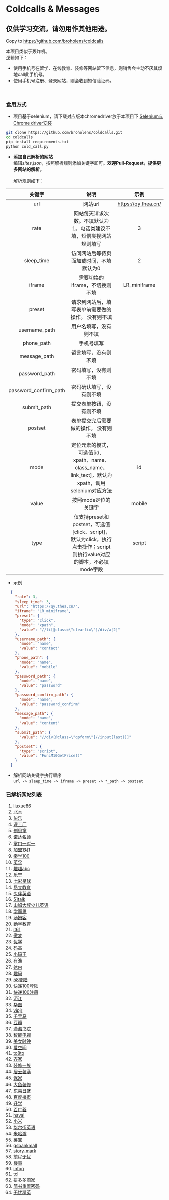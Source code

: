 # Coldcalls & Messages

## 仅供学习交流，请勿用作其他用途。
Copy to https://github.com/broholens/coldcalls

本项目类似于轰炸机。
<br>
逻辑如下：
- 使用手机号在留学、在线教育、装修等网站留下信息，则销售会主动不厌其烦地call此手机号。
- 使用手机号注册、登录网站，则会收到短信验证码。
<br>

### 食用方式
- 项目基于selenium，请下载对应版本chromedriver放于本项目下
[Selenium与Chrome driver安装](#https://www.cnblogs.com/lfri/p/10542797.html)
```bash
git clone https://github.com/broholens/coldcalls.git
cd coldcalls
pip install requirements.txt
python cold_call.py
```
- **添加自己解析的网站**<br>
编辑*sites.json*，按照解析规则添加关键字即可。**欢迎Pull-Request，提供更多网站的解析。**<br><br>
解析规则如下：

| 关键字 | 说明 | 示例 |
| :-----: | :----: | :----: |
| url | 网站url | https://qy.thea.cn/ |
| rate | 网站每天请求次数。不填默认为1。电话类建议不填，短信类视网站规则填写 | 3 |
| sleep_time | 访问网站后等待页面加载时间，不填默认为0 | 2 |
| iframe | 需要切换的iframe，不切换则不填 | LR_miniframe |
| preset | 请求到网站后，填写表单前需要做的操作。 没有则不填|  |
| username_path | 用户名填写，没有则不填 |  |
| phone_path | 手机号填写 |  |
| message_path | 留言填写，没有则不填 |  |
| password_path | 密码填写，没有则不填 |  |
| password_confirm_path | 密码确认填写，没有则不填 |  |
| submit_path | 提交表单按钮，没有则不填 |  |
| postset | 表单提交完后需要做的操作。 没有则不填|  |
| mode | 定位元素的模式，可选值[id、xpath、name、class_name、link_text]，默认为xpath，调用selenium对应方法 | id |
| value | 按照mode定位的关键字 | mobile |
| type | 仅支持preset和postset，可选值[click、script]，默认为click，执行点击操作；script则执行value对应的脚本，不必填mode字段 | script |

- 示例
```json
  {
    "rate": 3,
    "sleep_time": 3,
    "url": "https://qy.thea.cn/",  
    "iframe": "LR_miniframe",
    "preset": {
      "type": "click",
      "mode": "xpath",
      "value": "//li[@class=\"clearfix\"]/div/a[2]"
    },
    "username_path": {
      "mode": "name",  
      "value": "contact"
    },
    "phone_path": {
      "mode": "name",
      "value": "mobile"
    },
    "password_path": {
      "mode": "name",
      "value": "password"
    },
    "password_confirm_path": {
      "mode": "name",
      "value": "password_confirm"
    },
    "message_path": {
      "mode": "name",
      "value": "content"
    },
    "submit_path": {
      "value": "//div[@class=\"qpform\"]//input[last()]"
    },
    "postset": {
      "type": "script",
      "value": "FunLM10GetPrice()"
    }
  }
```
- 解析网站关键字执行顺序<br>
`url -> sleep_time -> iframe -> preset -> *_path -> postset`

### 已解析网站列表

1. [liuxue86](https://www.liuxue86.com/)
2. [北木](http://www.beimu.com/school/)
3. [伯乐](http://www.bole.com/registerPage)
4. [课工厂](http://www.kgc.cn/zhuanti/cpjh_pc.shtml)
5. [创思童](http://www.gemstonecn.com/consociation.php)
6.  [诺达名师](http://qy.thea.cn/)
7. [掌门一对一](https://www.zhangmen.org/lp/sem)
8. [加盟1对1](http://zs.jiameng.com/goJmPriceBoard2.html)
9. [秦学100](http://fd1.qinxue100.com/index.html)
10. [英孚](https://www.ef.com.cn/englishfirst/kids/)
11. [趣趣abc](https://www.ququabc.com/offlinep.htm)
12. [乐宁](http://learning.learningedu.com.cn/)
13. [七彩星球](http://www.cctvqcxq.com/)
14. [昂立教育](http://www.onlychild.cn/)
15. [久伴英语](https://www.nicekid.com/register/nicekid-biteabc)
16. [51talk](http://www.51talk.com/landing/bdpz1_087737.html)
17. [山姆大叔少儿英语](http://www.unclesamedu.com/index.php)
18. [学而思](https://zt.xueersi.com/zaixian/pc-zhu-tiyanke/index.html)
19. [汤姆客](http://www.hellotom-edu.com/470)
20. [勤学教育](http://www.qinxue365.com/business/388.html)
21. [it61](http://www.it61.cn/coding-class/)
22. [傲梦](https://all-dream.com/)
23. [优学](http://www.ubxedu.com/course/)
24. [码高](http://www.magaoedu.cn/)
25. [小码王](http://www.xiaomawang.net/)
26. [有渔](http://www.youyucode.com/)
27. [达内](http://xa.ui.tedu.cn/baiduuipc/zh/)
28. [趣码](http://xw7c8v4rx7ajxxvj.mikecrm.com/kiMGSiQ)
29. [58登陆](https://passport.58.com/login)
30. [快递100登陆](https://sso.kuaidi100.com/sso/authorize.do)
31. [快递100注册](https://sso.kuaidi100.com/sso/reg.jsp)
32. [沪江](https://class.hujiang.com/)
33. [华图](http://v.huatu.com/newUser/reg.php)
34. [vipjr](https://www.vipjr.com/)
35. [千里马](http://www.qianlima.com/new/keywordzhuolu_invite.jsp)
36. [豆瓣](https://accounts.douban.com/passport/login?source=book)
37. [潇湘书院](https://www.xxsy.net/Reg)
38. [智能电视](https://www.znds.com/member.php?mod=zndscomregister)
39. [美女时钟](http://reg.timemm.com/user/register)
40. [爱空间](https://tj.ikongjian.com/reservation/index)
41. [to8to](https://www.to8to.com/yezhu/)
42. [齐家](https://www.jia.com/zx/other/semtf/)
43. [装修一族](http://beijing.zhuangxiuyizu.cn/)
44. [居云装潢](http://www.sh-juyun.com/) 
45. [保家](http://bj.xtuan.com/zhuangxiu/)
46. [大鱼装修](https://www.idayu.cn/)
47. [东易日盛](https://shenzhen.dyrs.com.cn/)
48. [百度楼市](http://baiduloushi.com/plus/view.php?aid=653)
49. [升学](http://www.sxxxpx.cn/mba/wps/p/002QG/)
50. [百广荟](http://wap.gbhui.com/captcha_login.html)
51. [haval](https://2car.haval.com.cn/quicklogin)
52. [小米](https://account.xiaomi.com/pass/serviceLogin)
53. [华尔街英语](https://wse.com.cn/zh/register/)
54. [米哈游](https://user.mihoyo.com/#/register/mobile?cb_route=%2Faccount%2Fhome)
55. [薯宝](http://www.zgtzmls.com/Home/User/reg.html)
56. [gsbankmall](https://www.gsbankmall.com/index.php/Wap/index/userhome.html)
57. [story-mark](https://www.story-mark.com/login/code)
58. [前程无忧](https://login.51job.com/login.php?isjump=0&loginway=1&lang=c&from_domain=i&url=)
59. [楼事](http://passport.360eol.com/pc/passwordOrCodeLogin?from=http%3A%2F%2Fnanjing.360loushi.com%2F&appId=AOqn8WGeXHGZN23dF)
60. [infoq](https://account.geekbang.org/infoq/signup?redirect=https%3A%2F%2Fwww.infoq.cn%2Farticle%2FLZE%2aob52bASspjYu4c6Z)
61. [tcl](http://user.tcl.com/proxy/login)
62. [拼多多商家](https://ims.pinduoduo.com/plus/)
63. [简书重置密码](https://www.jianshu.com/users/password/mobile_reset)
65. [无忧精英](https://login.51job.com/login.php?isjump=0&loginway=1&lang=c&from_domain=i&url=http%3A%2F%2Fwww.51job.com%2F)
<!--
[离线宝电话回拨--验证码](http://dwz.cn/1epV16)
[知网--验证码](http://my.cnki.net/Register/CommonRegister.aspx)
[建设--验证码](http://member.jianshe99.com/member/register.shtm)
[乐乐课堂--验证码](http://www.leleketang.com/login/register.php)
[无忧考网--验证码](https://user.51test.net/user/reg.html)
[短文学--验证码](https://www.duanwenxue.com/member/reg_new.php)
[百合--验证码](https://my.baihe.com/retrievepwd)
https://cn.accaglobal.com/site/tellogin.html
https://vip.meishubao.com/student/login/
https://www.zhihe.com/main/article/1847
https://www.guerlain.com.cn/
https://m.zhuzhai.com/user/smslogin
https://www.changan.com.cn/phone-login.shtml
http://www.huishengyixue.com/showValidateCodeLogin
[抖音开放平台](https://open.douyin.com/platform)
-->
